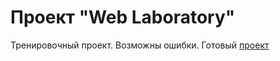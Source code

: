 # Проект "Web Laboratory"
Тренировочный проект. Возможны ошибки. Готовый [проект](https://shevchenkonikita.ru/projects/web-laboratory/)
